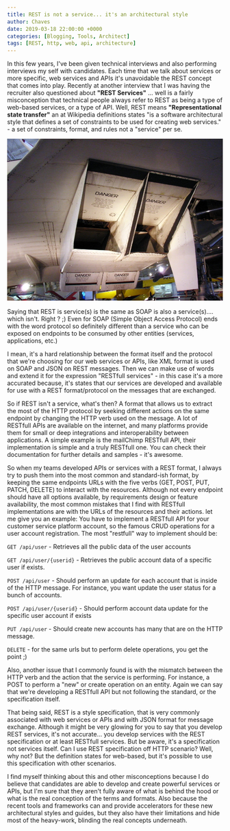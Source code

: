 ```yaml
---
title: REST is not a service... it's an architectural style
author: Chaves
date: 2019-03-18 22:00:00 +0000
categories: [Blogging, Tools, Architect]
tags: [REST, http, web, api, architecture]
---
```


In this few years, I've been given technical interviews and also performing interviews my self with candidates. Each time that we talk about services or more specific, web services and APIs it's unavoidable the REST concept that comes into play. Recently at another interview that I was having the recruiter also questioned about **"REST Services"** ... well is a fairly misconception that technical people always refer to REST as being a type of web-based services, or a type of API. Well, REST means **"Representational state transfer"** an at Wikipedia definitions states "is a software architectural style that defines a set of constraints to be used for creating web services." - a set of constraints, format, and rules not a "service" per se.

![concorde_engine](/assets/img/posts/concorde_engine.jpg)

Saying that REST is service(s) is the same as SOAP is also a service(s).... which isn't. Right ? ;) Even for SOAP (Simple Object Access Protocol) ends with the word protocol so definitely different than a service who can be exposed on endpoints to be consumed by other entities (services, applications, etc.)

I mean, it's a hard relationship between the format itself and the protocol that we're choosing for our web services or APIs, like XML format is used on SOAP and JSON on REST messages. Then we can make use of words and extend it for the expression "RESTfull services" - in this case it's a more accurated because, it's states that our services are developed and available for use with a REST format/protocol on the messages that are exchanged. 

So if REST isn't a service, what's then? A format that allows us to extract the most of the HTTP protocol by seeking different actions on the same endpoint by changing the HTTP verb used on the message. A lot of RESTfull APIs are available on the internet, and many platforms provide them for small or deep integrations and interoperability between applications. A simple example is the mailChimp RESTfull API, their implementation is simple and a truly RESTfull one. You can check their documentation for further details and samples - it's awesome.

So when my teams developed APIs or services with a REST format, I always try to push them into the most common and standard-ish format, by keeping the same endpoints URLs with the five verbs (GET, POST, PUT, PATCH, DELETE) to interact with the resources. Although not every endpoint should have all options available, by requirements design or feature availability, the most common mistakes that I find with RESTfull implementations are with the URLs of the resources and their actions. let me give you an example: You have to implement a RESTfull API for your customer service platform account, so the famous CRUD operations for a user account registration. The most "restfull" way to implement should be:


`GET /api/user` - Retrieves all the public data of the user accounts 

`GET /api/user/{userid}` - Retrieves the public account data of a specific user if exists.

`POST /api/user` - Should perform an update for each account that is inside of the HTTP message. For instance, you want update the user status for a bunch of accounts.

`POST /api/user/{userid}` - Should perform account data update for the specific user account if exists

`PUT /api/user` - Should create new accounts has many that are on the HTTP message.

`DELETE` - for the same urls but to perform delete operations, you get the point ;)


Also, another issue that I commonly found is with the mismatch between the HTTP verb and the action that the service is performing. For instance, a POST to perform a "new" or create operation on an entity. Again we can say that we're developing a RESTfull API but not following the standard, or the specification itself.

That being said, REST is a style specification, that is very commonly associated with web services or APIs and with JSON format for message exchange. Although it might be very glowing for you to say that you develop REST services, it's not accurate... you develop services with the REST specification or at least RESTfull services. But be aware, it's a specification not services itself. Can I use REST specification off HTTP scenario? Well, why not? But the definition states for web-based, but it's possible to use this specification with other scenarios.

I find myself thinking about this and other misconceptions because I do believe that candidates are able to develop and create powerful services or APIs, but I'm sure that they aren't fully aware of what is behind the hood or what is the real conception of the terms and formats. Also because the recent tools and frameworks can and provide accelerators for these new architectural styles and guides, but they also have their limitations and hide most of the heavy-work, blinding the real concepts underneath.